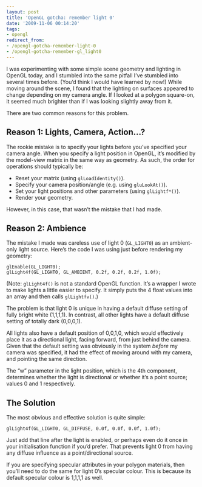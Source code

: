 ```yaml
---
layout: post
title: 'OpenGL gotcha: remember light 0'
date: '2009-11-06 00:14:20'
tags:
- opengl
redirect_from:
- /opengl-gotcha-remember-light-0
- /opengl-gotcha-remember-gl_light0
---
```


I was experimenting with some simple scene geometry and lighting in OpenGL today, and I stumbled into the same pitfall I’ve stumbled into several times before. (You’d think I would have learned by now!) While moving around the scene, I found that the lighting on surfaces appeared to change depending on my camera angle. If I looked at a polygon square-on, it seemed much brighter than if I was looking slightly away from it.

There are two common reasons for this problem.

## Reason 1: Lights, Camera, Action…?

The rookie mistake is to specify your lights before you’ve specified your camera angle. When you specify a light position in OpenGL, it’s modified by the model-view matrix in the same way as geometry. As such, the order for operations should typically be:

- Reset your matrix (using `glLoadIdentity()`).
- Specify your camera position/angle (e.g. using `gluLookAt()`).
- Set your light positions and other parameters (using `glLightf*()`).
- Render your geometry.

However, in this case, that wasn’t the mistake that I had made.

## Reason 2: Ambience

The mistake I made was careless use of light 0 (`GL_LIGHT0`) as an ambient-only light source. Here’s the code I was using just before rendering my geometry:

    glEnable(GL_LIGHT0);
    glLight4f(GL_LIGHT0, GL_AMBIENT, 0.2f, 0.2f, 0.2f, 1.0f);

(Note: `glLight4f()` is not a standard OpenGL function. It’s a wrapper I wrote to make lights a little easier to specify. It simply puts the 4 float values into an array and then calls `glLightfv()`.)

The problem is that light 0 is unique in having a default diffuse setting of fully bright white (1,1,1,1). In contrast, all other lights have a default diffuse setting of totally dark (0,0,0,1).

All lights also have a default position of 0,0,1,0, which would effectively place it as a directional light, facing forward, from just behind the camera. Given that the default setting was obviously in the system _before_ my camera was specified, it had the effect of moving around with my camera, and pointing the same direction.

The “w” parameter in the light position, which is the 4th component, determines whether the light is directional or whether it’s a point source; values 0 and 1 respectively.

## The Solution

The most obvious and effective solution is quite simple:

    glLight4f(GL_LIGHT0, GL_DIFFUSE, 0.0f, 0.0f, 0.0f, 1.0f);

Just add that line after the light is enabled, or perhaps even do it once in your initialisation function if you’d prefer. That prevents light 0 from having any diffuse influence as a point/directional source.

If you are specifying specular attributes in your polygon materials, then you’ll need to do the same for light 0’s specular colour. This is because its default specular colour is 1,1,1,1 as well.

<!--kg-card-end: markdown-->